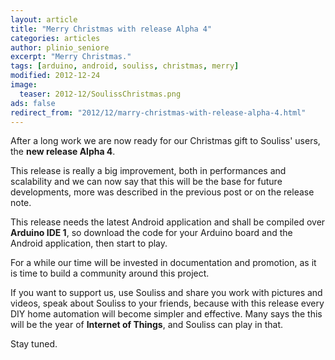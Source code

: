 ```yaml
---
layout: article
title: "Merry Christmas with release Alpha 4"
categories: articles
author: plinio_seniore
excerpt: "Merry Christmas."
tags: [arduino, android, souliss, christmas, merry]
modified: 2012-12-24
image:
  teaser: 2012-12/SoulissChristmas.png
ads: false  
redirect_from: "2012/12/marry-christmas-with-release-alpha-4.html"
---
```


After a long work we are now ready for our Christmas gift to Souliss' users, the **new release Alpha 4**.

This release is really a big improvement, both in performances and scalability and we can now say that this will be the base for future developments, more was described in the previous post or on the release note.

This release needs the latest Android application and shall be compiled over **Arduino IDE 1**, so download the code for your Arduino board and the Android application, then start to play.

For a while our time will be invested in documentation and promotion, as it is time to build a community around this project.

If you want to support us, use Souliss and share you work with pictures and videos, speak about Souliss to your friends, because with this release every DIY home automation will become simpler and effective. Many says the this will be the year of **Internet of Things**, and Souliss can play in that.

Stay tuned.